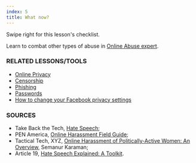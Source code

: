 ```yaml
---
index: 5
title: What now?
---
```

Swipe right for this lesson's checklist.

Learn to combat other types of abuse in [Online Abuse expert](umbrella://communications/online-abuse/expert).

### RELATED LESSONS/TOOLS

*	[Online Privacy](umbrella://communications/online-privacy)
* [Censorship](umbrella://communications/censorship)
*	[Phishing](umbrella://communications/phishing)
*	[Passwords](umbrella://information/passwords)
* 	[How to change your Facebook privacy settings](umbrella://tools/other/s_facebook.md)

### SOURCES

*   Take Back the Tech, [Hate Speech](https://www.takebackthetech.net/know-more/hate-speech);
*	PEN America, [Online Harassment Field Guide](https://onlineharassmentfieldmanual.pen.org/);
*	Tactical Tech, XYZ, [Online Harassment of Politically-Active Women: An Overview,](https://xyz.informationactivism.org/en/online-harassment-of-politically-active-women-overview) Semanur Karaman;
*	Article 19, [Hate Speech Explained: A Toolkit](https://www.article19.org/data/files/medialibrary/38231/'Hate-Speech'-Explained---A-Toolkit-%282015-Edition%29.pdf).